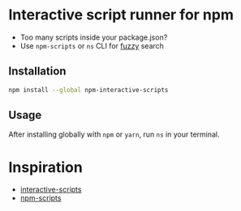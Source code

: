 # Interactive script runner for npm

- Too many scripts inside your package.json?
- Use `npm-scripts` or `ns` CLI for [fuzzy](https://github.com/mattyork/fuzzy) search

## Installation

```bash
npm install --global npm-interactive-scripts
```

## Usage

After installing globally with `npm` or `yarn`, run `ns` in your terminal.


# Inspiration

- [interactive-scripts](https://github.com/hawkins/interactive-scripts/)
- [npm-scripts](https://github.com/knownasilya/npm-scripts)
